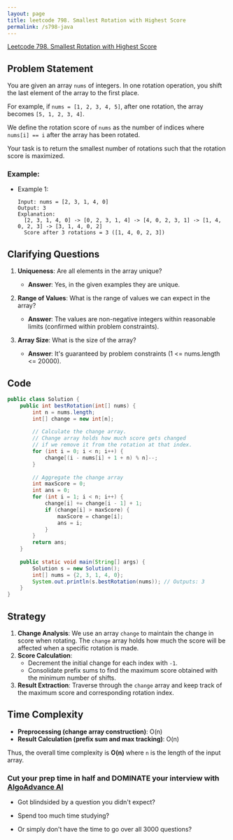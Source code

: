 ```yaml
---
layout: page
title: leetcode 798. Smallest Rotation with Highest Score
permalink: /s798-java
---
```

[Leetcode 798. Smallest Rotation with Highest Score](https://algoadvance.github.io/algoadvance/l798)
## Problem Statement

You are given an array `nums` of integers. In one rotation operation, you shift the last element of the array to the first place.

For example, if `nums = [1, 2, 3, 4, 5]`, after one rotation, the array becomes `[5, 1, 2, 3, 4]`. 

We define the rotation score of `nums` as the number of indices where `nums[i] == i` after the array has been rotated. 

Your task is to return the smallest number of rotations such that the rotation score is maximized.

### Example:
- Example 1:
  ```
  Input: nums = [2, 3, 1, 4, 0]
  Output: 3
  Explanation: 
    [2, 3, 1, 4, 0] -> [0, 2, 3, 1, 4] -> [4, 0, 2, 3, 1] -> [1, 4, 0, 2, 3] -> [3, 1, 4, 0, 2]
    Score after 3 rotations = 3 ([1, 4, 0, 2, 3])
  ```

## Clarifying Questions
1. **Uniqueness**: Are all elements in the array unique?
   - **Answer**: Yes, in the given examples they are unique.
   
2. **Range of Values**: What is the range of values we can expect in the array?
   - **Answer**: The values are non-negative integers within reasonable limits (confirmed within problem constraints).

3. **Array Size**: What is the size of the array?
   - **Answer**: It's guaranteed by problem constraints (1 <= nums.length <= 20000).

## Code

```java
public class Solution {
    public int bestRotation(int[] nums) {
        int n = nums.length;
        int[] change = new int[n];
        
        // Calculate the change array.
        // Change array holds how much score gets changed 
        // if we remove it from the rotation at that index.
        for (int i = 0; i < n; i++) {
            change[(i - nums[i] + 1 + n) % n]--;
        }
        
        // Aggregate the change array
        int maxScore = 0;
        int ans = 0;
        for (int i = 1; i < n; i++) {
            change[i] += change[i - 1] + 1;
            if (change[i] > maxScore) {
                maxScore = change[i];
                ans = i;
            }
        }
        return ans;
    }
    
    public static void main(String[] args) {
        Solution s = new Solution();
        int[] nums = {2, 3, 1, 4, 0};
        System.out.println(s.bestRotation(nums)); // Outputs: 3
    }
}
```

## Strategy
1. **Change Analysis**: We use an array `change` to maintain the change in score when rotating. The `change` array holds how much the score will be affected when a specific rotation is made.
2. **Score Calculation**:
    - Decrement the initial change for each index with `-1`.
    - Consolidate prefix sums to find the maximum score obtained with the minimum number of shifts.
3. **Result Extraction**: Traverse through the `change` array and keep track of the maximum score and corresponding rotation index.

## Time Complexity
- **Preprocessing (change array construction)**: O(n)
- **Result Calculation (prefix sum and max tracking)**: O(n)

Thus, the overall time complexity is **O(n)** where `n` is the length of the input array.


### Cut your prep time in half and DOMINATE your interview with [AlgoAdvance AI](https://algoAdvance.com)

- Got blindsided by a question you didn't expect?

- Spend too much time studying?

- Or simply don't have the time to go over all 3000 questions?

